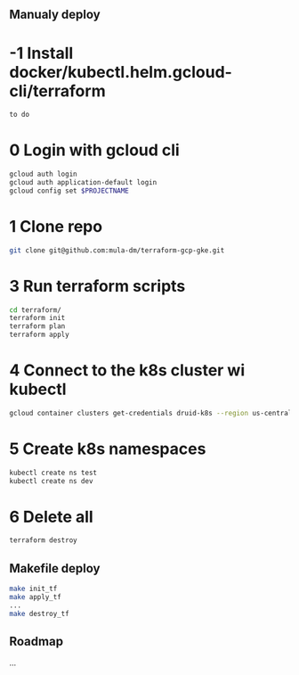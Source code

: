 ## Manualy deploy

# -1 Install docker/kubectl.helm.gcloud-cli/terraform
```sh
to do
```

# 0 Login with gcloud cli

```sh
gcloud auth login
gcloud auth application-default login
gcloud config set $PROJECTNAME
```

# 1 Clone repo
```sh
git clone git@github.com:mula-dm/terraform-gcp-gke.git
```

# 3 Run terraform scripts
```sh
cd terraform/
terraform init
terraform plan
terraform apply
```

# 4 Connect to the k8s cluster wi kubectl
```sh
gcloud container clusters get-credentials druid-k8s --region us-central1 --project test-project
```

# 5 Create k8s namespaces

```sh
kubectl create ns test
kubectl create ns dev
```

# 6 Delete all
```sh
terraform destroy
```

## Makefile deploy

```sh
make init_tf
make apply_tf
...
make destroy_tf
```

## Roadmap
...